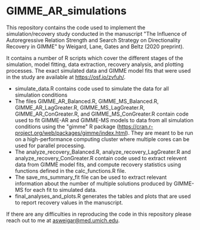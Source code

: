 # GIMME_AR_simulations

This repository contains the code used to implement the simulation/recovery study conducted in the manuscript "The Influence of Autoregressive Relation Strength and Search Strategy on Directionality Recovery in GIMME" by Weigard, Lane, Gates and Beltz (2020 preprint).

It contains a number of R scripts which cover the different stages of the simulation, model fitting, data extraction, recovery analysis, and plotting processes. The exact simulated data and GIMME model fits that were used in the study are available at https://osf.io/zvfuh/.

- simulate_data.R contains code used to simulate the data for all simulation conditions
- The files GIMME_AR_Balanced.R, GIMME_MS_Balanced.R, GIMME_AR_LagGreater.R, GIMME_MS_LagGreater.R, GIMME_AR_ConGreater.R, and GIMME_MS_ConGreater.R contain code used to fit GIMME-AR and GIMME-MS models to data from all simulation conditions using the "gimme" R package (https://cran.r-project.org/web/packages/gimme/index.html). They are meant to be run on a high-performance computing cluster where multiple cores can be used for parallel processing.
- The analyze_recovery_Balanced.R, analyze_recovery_LagGreater.R and analyze_recovery_ConGreater.R contain code used to extract relevent data from GIMME model fits, and compute recovery statistics using functions defined in the calc_functions.R file.
- The save_ms_summary_fit file can be used to extract relevant information about the number of multiple solutions produced by GIMME-MS for each fit to simulated data.
- final_analyses_and_plots.R generates the tables and plots that are used to report recovery values in the manuscript.

If there are any difficulties in reproducing the code in this repository please reach out to me at asweigar@med.umich.edu.
